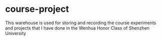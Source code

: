 # course-project
This warehouse is used for storing and recording the course experiments and projects that I have done in the Wenhua Honor Class of Shenzhen University
